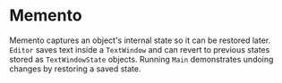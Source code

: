 # Memento

Memento captures an object's internal state so it can be restored later.
`Editor` saves text inside a `TextWindow` and can revert to previous states
stored as `TextWindowState` objects. Running `Main` demonstrates undoing
changes by restoring a saved state.
